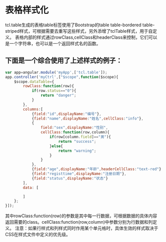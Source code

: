 # 表格样式化
tcl.table生成的表格table标签使用了Bootstrap的table table-bordered table-striped样式，可根据需要去重写这些样式，另外添增了tclTable样式，用于自定义。
表格内部的样式通过rowClass,cellClass和headerClass来控制，它们可以是一个字符串，也可以是一个返回样式名的函数。

## 下面是一个综合使用了上述样式的例子：

```js
var app=angular.module('myApp',['tcl.table']);
app.controller('myCtrl',["$scope",function($scope){
	$scope.dataTable={
		rowClass:function(row){
			if(row.status=="0"){
				return "danger";
			}
		},
		columns:[ 
			{field:"id",displayName:"编号"},
			{field:"name",displayName:"姓名",cellClass:"info"},
			{
				field:"sex",displayName:"性别",
				cellClass:function(row,column){
					if(row[column.field]=="男"){
						return "success";
					}else{
						return "warning";
					}
				}
			},
			{field:"age",displayName:"年龄",headerCellClass:"text-red"},
			{field:"registtime",displayName:"注册日期"},
			{field:"status",displayName:"状态"}
		],
		data: [   

		]
	};
}]);
```

其中rowClass:function(row)的参数是其中每一行数据，可根据数据的具体内容返回需要的class。cellClass:function(row,column)中参数分别为行数据和列定义。
注意：如果行样式和列样式同时作用某个单元格时，具体生效的样式取决于CSS在样式文件中定义的优先级。